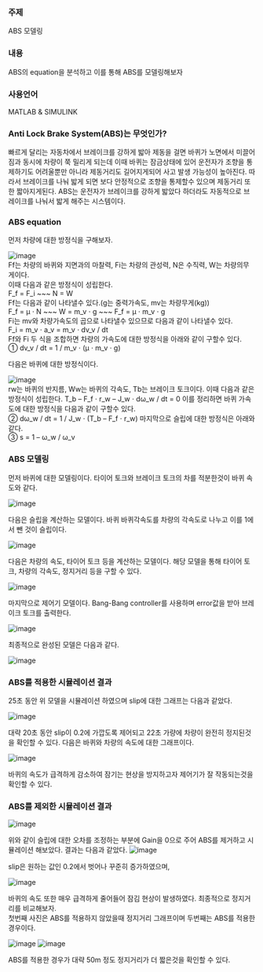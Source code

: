 <h3>주제</h3>
ABS 모델링
<h3>내용</h3>
ABS의 equation을 분석하고 이를 통해 ABS를 모델링해보자
<h3>사용언어</h3>  
MATLAB & SIMULINK

<h3>Anti Lock Brake System(ABS)는 무엇인가?</h3>
빠르게 달리는 자동차에서 브레이크를 강하게 밟아 제동을 걸면 바퀴가 노면에서 미끌어짐과 동시에 차량이 쭉 밀리게 되는데
이때 바퀴는 잠금상태에 있어 운전자가 조향을 통제하기도 어려울뿐만 아니라 제동거리도 길어지게되어 사고 발생 가능성이 높아진다.
따라서 브레이크를 나눠 밟게 되면 보다 안정적으로 조향을 통제할수 있으며 제동거리 또한 짧아지게된다.
ABS는 운전자가 브레이크를 강하게 밟았다 하더라도 자동적으로 브레이크를 나눠서 밟게 해주는 시스템이다.

<h3>ABS equation</h3>
먼저 차량에 대한 방정식을 구해보자.

![image](https://user-images.githubusercontent.com/87568714/207838567-5519928c-20d6-4bf0-99a4-43a4a5e94645.png)</br>
Ff는 차량의 바퀴와 지면과의 마찰력, Fi는 차량의 관성력, N은 수직력, W는 차량의무게이다.</br>
이때 다음과 같은 방정식이 성립한다.</br>
F_f = F_i ~~~ N = W</br>
Ff는 다음과 같이 나타낼수 있다.(g는 중력가속도, mv는 차량무게(kg))</br>
F_f = μ ⋅ N ~~~ W = m_v ⋅ g ~~~ F_f = μ ⋅ m_v ⋅ g</br>
Fi는 mv와 차량가속도의 곱으로 나타낼수 있으므로 다음과 같이 나타낼수 있다.</br>
F_i = m_v ⋅ a_v = m_v ⋅ dv_v / dt</br>
Ff와 Fi 두 식을 조합하면 차량의 가속도에 대한 방정식을 아래와 같이 구할수 있다.</br>
① dv_v / dt = 1 / m_v ⋅ (μ ⋅ m_v ⋅ g)</br>

다음은 바퀴에 대한 방정식이다.

![image](https://user-images.githubusercontent.com/87568714/207837124-c55f4b68-7dae-4f1e-86dd-a93b8b28a2e1.png)</br>
rw는 바퀴의 반지름, Ww는 바퀴의 각속도, Tb는 브레이크 토크이다.
이때 다음과 같은 방정식이 성립한다.
T_b – F_f ⋅ r_w – J_w ⋅ dω_w / dt = 0
이를 정리하면 바퀴 가속도에 대한 방정식을 다음과 같이 구할수 있다.</br>
② dω_w / dt = 1 / J_w ⋅ (T_b – F_f ⋅ r_w)
마지막으로 슬립에 대한 방정식은 아래와 같다.</br>
③ s = 1 – ω_w / ω_v
<h3>ABS 모델링</h3>
먼저 바퀴에 대한 모델링이다. 타이어 토크와 브레이크 토크의 차를 적분한것이 바퀴 속도와 같다.

![image](https://user-images.githubusercontent.com/87568714/208230797-e4c8bc26-98f6-42f6-9635-6fe560c1dcd3.png)</br>

다음은 슬립을 계산하는 모델이다. 바퀴 바퀴각속도를 차량의 각속도로 나누고 이를 1에서 뺀 것이 슬립이다.

![image](https://user-images.githubusercontent.com/87568714/208231399-24ced8ad-df65-4c9f-bffb-3527ac13818c.png)</br>

다음은 차량의 속도, 타이어 토크 등을 계산하는 모델이다. 해당 모델을 통해 타이어 토크, 차량의 각속도, 정지거리 등을 구할 수 있다.

![image](https://user-images.githubusercontent.com/87568714/208232813-e52ce906-bd2f-494f-9fcf-2ca25940b453.png)

마지막으로 제어기 모델이다. Bang-Bang controller를 사용하며 error값을 받아 브레이크 토크를 출력한다.

![image](https://user-images.githubusercontent.com/87568714/208232549-78d1c22f-beaf-4766-a58b-d51146cfd73b.png)

최종적으로 완성된 모델은 다음과 같다.

![image](https://user-images.githubusercontent.com/87568714/208232833-e82bc6bc-a112-40ec-b0e5-57e77e165df5.png)

<h3>ABS를 적용한 시뮬레이션 결과</h3>
25초 동안 위 모델을 시뮬레이션 하였으며 slip에 대한 그래프는 다음과 같았다.

![image](https://user-images.githubusercontent.com/87568714/208233133-afb2d3c8-fa36-43a1-80c3-b852abd19611.png)

대략 20초 동안 slip이 0.2에 가깝도록 제어되고 22초 가량에 차량이 완전히 정지된것을 확인할 수 있다.
다음은 바퀴와 차량의 속도에 대한 그래프이다.

![image](https://user-images.githubusercontent.com/87568714/208233291-f8eaddb1-471a-461d-888c-985bd90fb18c.png)

바퀴의 속도가 급격하게 감소하여 잠기는 현상을 방지하고자 제어기가 잘 작동되는것을 확인할 수 있다.

<h3>ABS를 제외한 시뮬레이션 결과</h3>

![image](https://user-images.githubusercontent.com/87568714/208233543-efb0b125-283e-4db8-9cd3-2c350d198b06.png)

위와 같이 슬립에 대한 오차를 조정하는 부분에 Gain을 0으로 주어 ABS를 제거하고 시뮬레이션 해보았다.
결과는 다음과 같았다.
![image](https://user-images.githubusercontent.com/87568714/208233638-6a1a15d6-8cc4-496e-b315-d841b302b9f6.png)

slip은 원하는 값인 0.2에서 벗어나 꾸준히 증가하였으며,

![image](https://user-images.githubusercontent.com/87568714/208233515-fd8eb0fd-d23b-4b0e-b730-ce3e46b1b043.png)

바퀴의 속도 또한 매우 급격하게 줄어들어 잠김 현상이 발생하였다.
최종적으로 정지거리를 비교해보자.</br>
첫번째 사진은 ABS를 적용하지 않았을때 정지거리 그래프이며 두번째는 ABS를 적용한 경우이다.

![image](https://user-images.githubusercontent.com/87568714/208233746-71cc6d84-0be9-4565-be2c-33ba63b1e7ef.png)
![image](https://user-images.githubusercontent.com/87568714/208233814-64b3ca4b-018a-41c3-8f03-d447ffa1359c.png)

ABS를 적용한 경우가 대략 50m 정도 정지거리가 더 짧은것을 확인할 수 있다.


